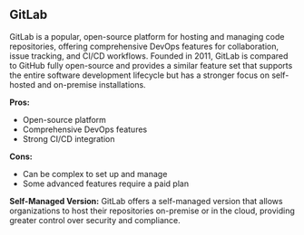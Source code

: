 ## GitLab

GitLab is a popular, open-source platform for hosting and managing code repositories, offering comprehensive DevOps features for collaboration, issue tracking, and CI/CD workflows. 
Founded in 2011, GitLab is compared to GitHub fully open-source and provides a similar feature set that supports the entire software development lifecycle but has a stronger focus on self-hosted and on-premise installations.

**Pros:**
- Open-source platform
- Comprehensive DevOps features
- Strong CI/CD integration

**Cons:**
- Can be complex to set up and manage
- Some advanced features require a paid plan

**Self-Managed Version:**
GitLab offers a self-managed version that allows organizations to host their repositories on-premise or in the cloud, providing greater control over security and compliance.